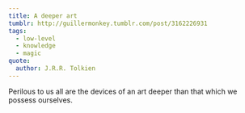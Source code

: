 ```yaml
---
title: A deeper art
tumblr: http://guillermonkey.tumblr.com/post/3162226931
tags:
  - low-level
  - knowledge
  - magic
quote:
  author: J.R.R. Tolkien
---
```


Perilous to us all are the devices of an art deeper than that which we possess ourselves.
